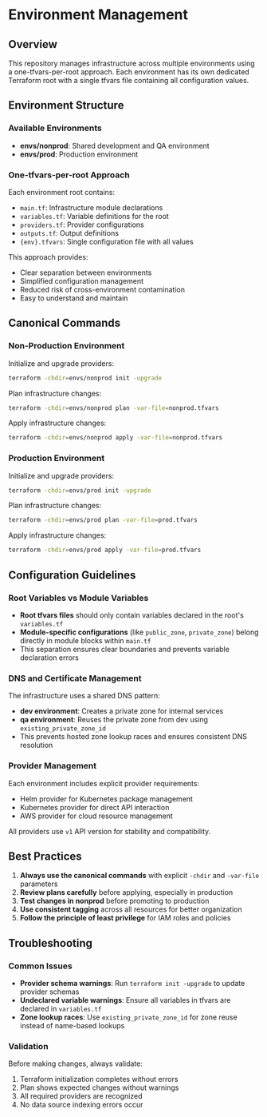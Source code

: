 # Environment Management

## Overview

This repository manages infrastructure across multiple environments using a one-tfvars-per-root approach. Each environment has its own dedicated Terraform root with a single tfvars file containing all configuration values.

## Environment Structure

### Available Environments

- **envs/nonprod**: Shared development and QA environment
- **envs/prod**: Production environment

### One-tfvars-per-root Approach

Each environment root contains:
- `main.tf`: Infrastructure module declarations
- `variables.tf`: Variable definitions for the root
- `providers.tf`: Provider configurations
- `outputs.tf`: Output definitions
- `{env}.tfvars`: Single configuration file with all values

This approach provides:
- Clear separation between environments
- Simplified configuration management
- Reduced risk of cross-environment contamination
- Easy to understand and maintain

## Canonical Commands

### Non-Production Environment

Initialize and upgrade providers:
```bash
terraform -chdir=envs/nonprod init -upgrade
```

Plan infrastructure changes:
```bash
terraform -chdir=envs/nonprod plan -var-file=nonprod.tfvars
```

Apply infrastructure changes:
```bash
terraform -chdir=envs/nonprod apply -var-file=nonprod.tfvars
```

### Production Environment

Initialize and upgrade providers:
```bash
terraform -chdir=envs/prod init -upgrade
```

Plan infrastructure changes:
```bash
terraform -chdir=envs/prod plan -var-file=prod.tfvars
```

Apply infrastructure changes:
```bash
terraform -chdir=envs/prod apply -var-file=prod.tfvars
```

## Configuration Guidelines

### Root Variables vs Module Variables

- **Root tfvars files** should only contain variables declared in the root's `variables.tf`
- **Module-specific configurations** (like `public_zone`, `private_zone`) belong directly in module blocks within `main.tf`
- This separation ensures clear boundaries and prevents variable declaration errors

### DNS and Certificate Management

The infrastructure uses a shared DNS pattern:
- **dev environment**: Creates a private zone for internal services
- **qa environment**: Reuses the private zone from dev using `existing_private_zone_id`
- This prevents hosted zone lookup races and ensures consistent DNS resolution

### Provider Management

Each environment includes explicit provider requirements:
- Helm provider for Kubernetes package management
- Kubernetes provider for direct API interaction
- AWS provider for cloud resource management

All providers use `v1` API version for stability and compatibility.

## Best Practices

1. **Always use the canonical commands** with explicit `-chdir` and `-var-file` parameters
2. **Review plans carefully** before applying, especially in production
3. **Test changes in nonprod** before promoting to production
4. **Use consistent tagging** across all resources for better organization
5. **Follow the principle of least privilege** for IAM roles and policies

## Troubleshooting

### Common Issues

- **Provider schema warnings**: Run `terraform init -upgrade` to update provider schemas
- **Undeclared variable warnings**: Ensure all variables in tfvars are declared in `variables.tf`
- **Zone lookup races**: Use `existing_private_zone_id` for zone reuse instead of name-based lookups

### Validation

Before making changes, always validate:
1. Terraform initialization completes without errors
2. Plan shows expected changes without warnings
3. All required providers are recognized
4. No data source indexing errors occur